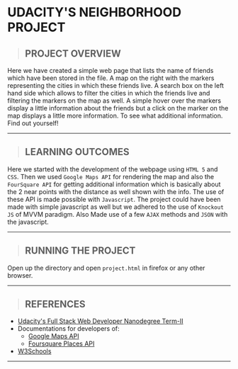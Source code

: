 # UDACITY'S NEIGHBORHOOD PROJECT

>## PROJECT OVERVIEW

Here we have created a simple web page that lists the name of friends which have been stored in the file. A map on the right with the markers representing the cities in which these friends live. A search box on the left hand side which allows to filter the cities in which the friends live and filtering the markers on the map as well. A simple hover over the markers display a little information about the friends but a click on the marker on the map displays a little more information. To see what additional information. Find out yourself!

***

>## LEARNING OUTCOMES

Here we started with the development of the webpage using `HTML 5` and `CSS`. Then we used `Google Maps API` for rendering the map and also the `FourSquare API` for getting additional information which is basically about the 2 near points with the distance as well shown with the info. The use of these API is made possible with `Javascript`. The project could have been made with simple javascript as well but we adhered to the use of `Knockout JS` of MVVM paradigm. Also Made use of a few `AJAX` methods and `JSON` with the javascript.

***

>## RUNNING THE PROJECT

Open up the directory and open `project.html` in firefox or any other browser.

***

>## REFERENCES

* [Udacity's Full Stack Web Developer Nanodegree Term-II](https://in.udacity.com/)
* Documentations for developers of:
    -   [Google Maps API](https://console.developers.google.com/)
    -   [Foursquare Places API](https://developer.foursquare.com/)
* [W3Schools](https://www.w3schools.com)
***